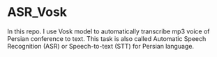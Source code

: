 # ASR_Vosk
In this repo. I use Vosk model to automatically transcribe mp3 voice of Persian conference to text. This task is also called Automatic Speech Recognition (ASR) or Speech-to-text (STT) for Persian language. 
